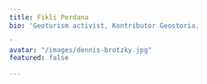 ```yaml
---
title: Fikli Perdana
bio: 'Geoturism activist, Kontributor Geostoria.

'
avatar: "/images/dennis-brotzky.jpg"
featured: false

---
```

